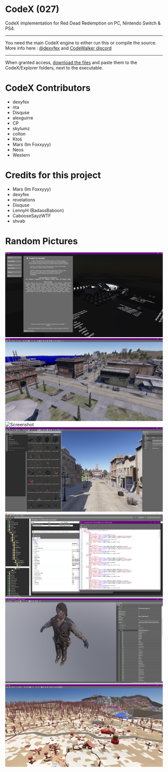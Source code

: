 # CodeX (027)

CodeX implementation for Red Dead Redemption on PC, Nintendo Switch & PS4.

--------------------

You need the main CodeX engine to either run this or compile the source.     
More info here : [@dexyfex](https://www.patreon.com/dexyfex) and [CodeWalker discord](https://discord.gg/BxfKHkk)   

--------------------             

When granted access, [download the files](https://github.com/Foxxyyy/CodeX.Games.RDR1/releases/latest) and paste them to the CodeX/Explorer folders, next to the executable.                                 

# CodeX Contributors
* dexyfex     
* nta      
* Disquse       
* alexguirre      
* CP      
* skylumz      
* colton      
* Ktoś      
* Mars (Im Foxxyyy)      
* Neos
* Western

# Credits for this project
* Mars (Im Foxxyyy)                              
* dexyfex                                   
* revelations                              
* Disquse                                           
* LennyH (BadassBaboon)                                     
* CabooseSayzWTF                                      
* shvab                                      

# Random Pictures
![Screenshot](Files/Properties/codex_scene_preview.png)
![Screenshot](Files/Properties/map_viewer1.png)
![Screenshot](Files/Properties/map_viewer2.png)
![Screenshot](Files/Properties/codex_browser_explorer.png)
![Screenshot](Files/Properties/codex_explorer.png)
![Screenshot](Files/Properties/model_viewer_1.png)
![Screenshot](Files/Properties/model_viewer_2.png)
